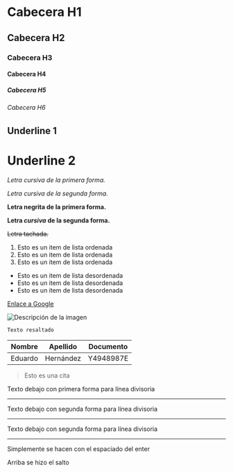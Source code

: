 [//]: # "Apartado cabeceras"

# Cabecera H1
## Cabecera H2
### Cabecera H3
#### Cabecera H4
##### Cabecera H5
###### Cabecera H6



[//]: # "Apartado Underlines"

Underline 1
-------------
Underline 2
============




[//]: # "Apartado Emphasis (Negrita, Cursiva y tachada)"

*Letra cursiva de la primera forma.*

_Letra cursiva de la segunda forma._

**Letra negrita de la primera forma.**

__Letra *cursiva* de la segunda forma.__

~~Letra tachada.~~



[//]: # "Apartado Comentarios"

[//]: # "Primera forma de comentario"

[//]: <> (Tercera forma de comentario)

[comment]: <> (Cuarta forma de comentario)



[//]: # "Apartado Listas"

1. Esto es un item de lista ordenada
2. Esto es un item de lista ordenada 
3. Esto es un item de lista ordenada

- Esto es un item de lista desordenada
- Esto es un item de lista desordenada
- Esto es un item de lista desordenada



[//]: # "Apartado Links"

[Enlace a Google](http://www.google.com)



[//]: # "Apartado Imágenes"

![Descripción de la imagen](https://upload.wikimedia.org/wikipedia/commons/6/64/Ejemplo.png)



[//]: # "Apartado Highlighting"

```
Texto resaltado
```



[//]: # "Apartado Tablas"

| Nombre | Apellido | Documento |
|- | - | - |
|Eduardo|Hernández|Y4948987E|



[//]: # "Apartado Citas"

> Esto es una cita




[//]: # "Apartado Líneas Divisorias"

Texto debajo con primera forma para línea divisoria

---

Texto debajo con segunda forma para línea divisoria

***

Texto debajo con segunda forma para línea divisoria

___



[//]: # "Apartado Saltos de líneas"

Simplemente se hacen con el espaciado del enter

Arriba se hizo el salto
